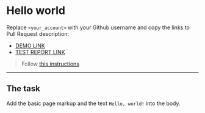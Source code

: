 # Hello world
Replace `<your_account>` with your Github username and copy the links to Pull Request description:
- [DEMO LINK](https://andriimelnyq.github.io/layout_hello-world/)
- [TEST REPORT LINK](https://andriimelnyq.github.io/layout_hello-world/report/html_report/)

> Follow [this instructions](https://mate-academy.github.io/layout_task-guideline/#how-to-solve-the-layout-tasks-on-github)
___

## The task 
Add the basic page markup and the text `Hello, world!` into the body.
